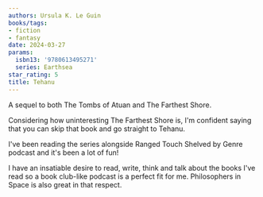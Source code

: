 ```yaml
---
authors: Ursula K. Le Guin
books/tags:
- fiction
- fantasy
date: 2024-03-27
params:
  isbn13: '9780613495271'
  series: Earthsea
star_rating: 5
title: Tehanu
---
```


A sequel to both The Tombs of Atuan and The Farthest Shore.

Considering how uninteresting The Farthest Shore is, I'm confident saying that
you can skip that book and go straight to Tehanu.

<!--more-->

I've been reading the series alongside Ranged Touch Shelved by Genre podcast and
it's been a lot of fun!

I have an insatiable desire to read, write, think and talk about the books I've
read so a book club-like podcast is a perfect fit for me. Philosophers in Space
is also great in that respect.